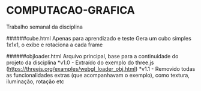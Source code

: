 # COMPUTACAO-GRAFICA
Trabalho semanal da disciplina

######cube.html
Apenas para aprendizado e teste
Gera um cubo simples 1x1x1, o exibe e rotaciona a cada frame

######objloader.html
Arquivo principal, base para a continuidade do projeto da disciplina
*v1.0 - Extraído do exemplo do three.js (https://threejs.org/examples/webgl_loader_obj.html)
*v1.1 - Removido todas as funcionalidades extras (que acompanhavam o exemplo), como textura, iluminação, rotação etc